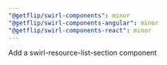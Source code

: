 ```yaml
---
"@getflip/swirl-components": minor
"@getflip/swirl-components-angular": minor
"@getflip/swirl-components-react": minor
---
```


Add a swirl-resource-list-section component
